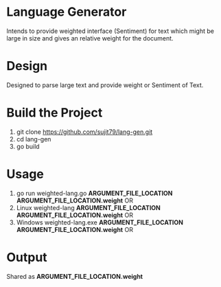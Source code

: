 # Language Generator
Intends to provide weighted interface (Sentiment) for text which might be large in size and gives an relative weight for the document.

# Design
Designed to parse large text and provide weight or Sentiment of Text.

# Build the Project
1. git clone https://github.com/sujit79/lang-gen.git <br/>
2. cd lang-gen <br/>
3. go build <br/>

# Usage
1. go run weighted-lang.go **ARGUMENT_FILE_LOCATION** **ARGUMENT_FILE_LOCATION.weight** OR <br/>
2. Linux weighted-lang **ARGUMENT_FILE_LOCATION** **ARGUMENT_FILE_LOCATION.weight** OR <br/>
3. Windows weighted-lang.exe **ARGUMENT_FILE_LOCATION** **ARGUMENT_FILE_LOCATION.weight** OR <br/>

# Output
Shared as **ARGUMENT_FILE_LOCATION.weight** <br/>

